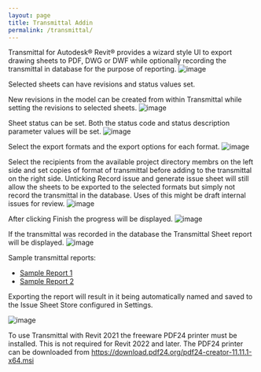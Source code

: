 ```yaml
---
layout: page
title: Transmittal Addin
permalink: /transmittal/
---
```

Transmittal for Autodesk® Revit® provides a wizard style UI to export drawing sheets to PDF, DWG or DWF while optionally recording the transmittal in database for the purpose of reporting.
![image](https://user-images.githubusercontent.com/1886088/178137922-959b268e-ce69-4328-89b9-a65a4c03e2f7.png)

Selected sheets can have revisions and status values set. 

New revisions in the model can be created from within Transmittal while setting the revisions to selected sheets.
![image](https://user-images.githubusercontent.com/1886088/176995586-5ae120ed-89dc-44fe-a017-f2e5b4b9082f.png)

Sheet status can be set. Both the status code and status description parameter values will be set.
![image](https://user-images.githubusercontent.com/1886088/176995607-054e6236-2352-420d-b5ff-0ec5cec5ce1b.png)

Select the export formats and the export options for each format.
![image](https://user-images.githubusercontent.com/1886088/176995613-9f557596-013f-4e5b-aa43-ec3ddf33f2fc.png)

Select the recipients from the available project directory membrs on the left side and set copies of format of transmittal before adding to the transmittal on the right side.  Unticking Record issue and generate issue sheet will still allow the sheets to be exported to the selected formats but simply not record the transmittal in the database. Uses of this might be draft internal issues for review.
![image](https://user-images.githubusercontent.com/1886088/176995621-01552177-3b57-43a0-8ea6-3c79c19dfa90.png)

After clicking Finish the progress will be displayed.
![image](https://user-images.githubusercontent.com/1886088/176995629-f0be91fb-b4f3-44af-9828-2aec9a948ac2.png)

If the transmittal was recorded in the database the Transmittal Sheet report will be displayed.
![image](https://user-images.githubusercontent.com/1886088/176995644-b5646a98-d28b-421d-986b-6b92be854c6e.png)

Sample transmittal reports: 
- [Sample Report 1](https://github.com/russgreen/Transmittal/blob/f418fa67eaad57dc255b875e8f9a25bd31aad8c7/SampleReports/Alternative%20Sample%201/TransmittalSheet.pdf)
- [Sample Report 2](https://github.com/russgreen/Transmittal/blob/f418fa67eaad57dc255b875e8f9a25bd31aad8c7/SampleReports/Alternative%20Sample%202/TransmittalSheet.pdf)


Exporting the report will result in it being automatically named and saved to the Issue Sheet Store configured in Settings.

![image](https://user-images.githubusercontent.com/1886088/178138968-4c3bbb61-646c-4297-9fb6-587450b135a2.png)

To use Transmittal with Revit 2021 the freeware PDF24 printer must be installed.  This is not required for Revit 2022 and later. The PDF24 printer can be downloaded from https://download.pdf24.org/pdf24-creator-11.11.1-x64.msi

